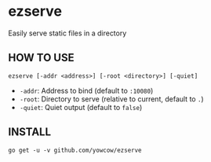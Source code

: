 ezserve
=======

Easily serve static files in a directory

HOW TO USE
----------

    ezserve [-addr <address>] [-root <directory>] [-quiet]

* `-addr`: Address to bind (default to `:10080`)
* `-root`: Directory to serve (relative to current, default to `.`)
* `-quiet`: Quiet output (default to `false`)

INSTALL
-------

    go get -u -v github.com/yowcow/ezserve
